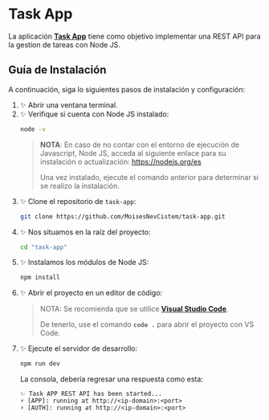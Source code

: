 # **Task App**

La aplicación **[Task App](https://github.com/MoisesNevCistem/task-app.git)** tiene como objetivo implementar una REST API para la gestion de tareas con Node JS.

## **Guía de Instalación**

A continuación, siga lo siguientes pasos de instalación y configuración:

1. ✨ Abrir una ventana terminal.
2. ✨ Verifique si cuenta con Node JS instalado:
   ```sh
   node -v
   ```
   > **NOTA**: En caso de no contar con el entorno de ejecución de Javascript, Node JS, acceda al siguiente enlace para su instalación o actualización:
   > https://nodejs.org/es
   >
   > Una vez instalado, ejecute el comando anterior para determinar si se realizo la instalación.
3. ✨ Clone el repositorio de `task-app`:
   ```sh
   git clone https://github.com/MoisesNevCistem/task-app.git
   ```
4. ✨ Nos situamos en la raíz del proyecto:
   ```sh
   cd "task-app"
   ```
5. ✨ Instalamos los módulos de Node JS:
   ```sh
   npm install
   ```
6. ✨ Abrir el proyecto en un editor de código:
   > NOTA: Se recomienda que se utilice **[Visual Studio Code](https://code.visualstudio.com/download)**.
   >
   > De tenerlo, use el comando **`code .`** para abrir el proyecto con VS Code.
7. ✨ Ejecute el servidor de desarrollo:
   ```sh
   npm run dev
   ```
   La consola, debería regresar una respuesta como esta:
   ```
   ✨ Task APP REST API has been started...
   ⚡ [APP]: running at http://<ip-domain>:<port>
   ⚡ [AUTH]: running at http://<ip-domain>:<port>
   ```
